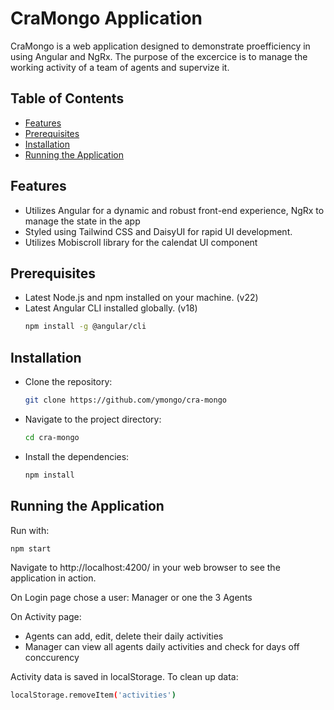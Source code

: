# CraMongo Application

CraMongo is a web application designed to demonstrate proefficiency in using Angular and NgRx.
The purpose of the excercice is to manage the working activity of a team of agents and supervize it.

## Table of Contents
- [Features](#features)
- [Prerequisites](#prerequisites)
- [Installation](#installation)
- [Running the Application](#running-the-application)

## Features
- Utilizes Angular for a dynamic and robust front-end experience, NgRx to manage the state in the app
- Styled using Tailwind CSS and DaisyUI for rapid UI development.
- Utilizes Mobiscroll library for the calendat UI component

## Prerequisites
- Latest Node.js and npm installed on your machine. (v22)
- Latest Angular CLI installed globally. (v18)
  ```sh
  npm install -g @angular/cli
  ```
## Installation
- Clone the repository:
    ```sh
    git clone https://github.com/ymongo/cra-mongo
    ```
- Navigate to the project directory:
    ```sh
    cd cra-mongo
    ```
- Install the dependencies:
    ```sh
    npm install
    ```
## Running the Application

Run with: 
 ```sh
 npm start
```
Navigate to http://localhost:4200/ in your web browser to see the application in action.

On Login page chose a user: Manager or one the 3 Agents

On Activity page: 
- Agents can add, edit, delete their daily activities
- Manager can view all agents daily activities and check for days off conccurency

Activity data is saved in localStorage. To clean up data:
 ```sh
 localStorage.removeItem('activities')
```